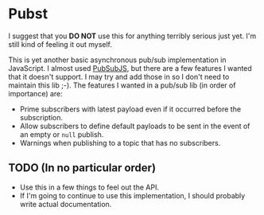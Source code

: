 # Pubst

I suggest that you **DO NOT** use this for anything terribly serious just yet.  I'm still kind of feeling it out myself.

This is yet another basic asynchronous pub/sub implementation in JavaScript.  I almost used [PubSubJS](https://github.com/mroderick/PubSubJS), but there are a few features I wanted that it doesn't support.  I may try and add those in so I don't need to maintain this lib ;-). The features I wanted in a pub/sub lib (in order of importance) are:
  + Prime subscribers with latest payload even if it occurred before the subscription.
  + Allow subscribers to define default payloads to be sent in the event of an empty or `null` publish.
  + Warnings when publishing to a topic that has no subscribers.

## TODO (In no particular order)
  + Use this in a few things to feel out the API.
  + If I'm going to continue to use this implementation, I should probably write actual documentation.
